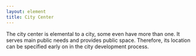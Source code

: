 ```yaml
---
layout: element
title: City Center
---
```


The city center is elemental to a city, some even have more than one. It serves main public needs and provides public space. Therefore, its location can be specified early on in the city development process.

